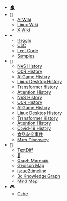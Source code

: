 - [<kbd>🏠</kbd>](https://junxnone.github.io)
- <kbd>📕</kbd>
  - [AI Wiki](https://junxnone.github.io/aiwiki/#/)
  - [Linux Wiki](https://junxnone.github.io/linux/)
  - [X Wiki](https://junxnone.github.io/xwiki/)
- <kbd>✒️</kbd>
  - [Kaggle](https://junxnone.github.io/kaggle/#/)
  - [CSC](https://junxnone.github.io/csc/#/)
  - [Leet Code](https://junxnone.github.io/leetcode/#/)
  - [Samples](https://junxnone.github.io/samples/)
- <kbd>🎡</kbd>
  - [NAS History](https://junxnone.github.io/wht/tech/nas/)
  - [OCR History](https://junxnone.github.io/wht/tech/ocr/)
  - [AI Game History](https://junxnone.github.io/wht/tech/aigame/)
  - [Linux Desktop History](https://junxnone.github.io/wht/tech/linuxdesktop)
  - [Transformer History](https://junxnone.github.io/wht/tech/transformer/)
  - [Attention History](https://junxnone.github.io/wht/tech/attention/)
  - [NAS History](https://junxnone.github.io/wht/tech/nas/)
  - [OCR History](https://junxnone.github.io/wht/tech/ocr/)
  - [AI Game History](https://junxnone.github.io/wht/tech/aigame/)
  - [Linux Desktop History](https://junxnone.github.io/wht/tech/linuxdesktop)
  - [Transformer History](https://junxnone.github.io/wht/tech/transformer/)
  - [Attention History](https://junxnone.github.io/wht/tech/attention/)
  - [Covid-19 History](https://junxnone.github.io/wht/covid19/)
  - [食品安全事件](https://junxnone.github.io/wht/food/)
  - [Mars Discovery](http://junxnone.github.io/wht/mars)
- <kbd>📐</kbd>
  - [TextDiff](https://junxnone.github.io/textdiff/)
  - [🚅](https://junxnone.github.io/at/)
  - [Graph Mermaid](https://mermaid-js.github.io/mermaid-live-editor)
  - [Geojson Map](https://junxnone.github.io/ge/)
  - [issue2timeline](https://github.com/junxnone/tl)
  - [3d Knowledge Graph](https://junxnone.github.io/jstools/3dkg/?json=https://junxnone.github.io/kg.json)
  - [Mind Map](https://junxnone.github.io/jstools/mdmarkmap/?md=https://junxnone.github.io/sitemap)
- <kbd>🎮</kbd>
  - [Cube](https://junxnone.github.io/cube)
